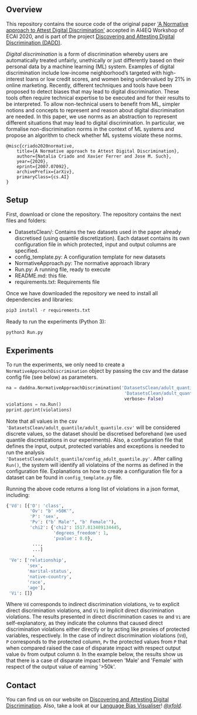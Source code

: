 ## Overview
This repository contains the source code of the original paper ['A Normative approach to Attest Digital Discrimination'](https://arxiv.org/pdf/2007.07092.pdf) accepted in AI4EQ Workshop of ECAI 2020, and is part of the project [Discovering and Attesting Digital Discrimination (DADD)](http://dadd-project.org/). 

<i>Digital discrimination</i> is a form of discrimination whereby users are automatically treated unfairly, unethically or just differently based on their personal data by a machine learning (ML) system. Examples of digital discrimination include low-income neighborhood’s targeted with high-interest loans or low credit scores, and women being undervalued by 21% in online marketing. Recently, different techniques and tools have been proposed to detect biases that may lead to digital discrimination. These tools often require technical expertise to be executed and for their results to be interpreted. To allow non-technical users to benefit from ML, simpler notions and concepts to represent and reason about digital discrimination are needed. In this paper, we use norms as an abstraction to represent different situations that may lead to digital discrimination. In particular, we formalise non-discrimination norms in the context of ML systems and propose an algorithm to check whether ML systems violate these norms.

```
@misc{criado2020normative,
    title={A Normative approach to Attest Digital Discrimination},
    author={Natalia Criado and Xavier Ferrer and Jose M. Such},
    year={2020},
    eprint={2007.07092},
    archivePrefix={arXiv},
    primaryClass={cs.AI}
}
```



## Setup
First, download or clone the repository. The repository contains the next files and folders:
* DatasetsClean/: Contains the two datasets used in the paper already discretised (using quantile discretization). Each dataset contains its own configuration file in which protected, input and output columns are specified.
* config_template.py: A configuration template for new datasets
* NormativeApproach.py: The normative approach library
* Run.py: A running file, ready to execute
* README.md: this file.
* requirements.txt: Requirements file

Once we have downloaded the repository we need to install all dependencies and libraries:
```python
pip3 install -r requirements.txt
```

Ready to run the experiments (Python 3):
```python
python3 Run.py
```

## Experiments
To run the experiments, we only need to create a `NormativeApproachDiscrimination` object by passing the csv and the datase config file (see below) as parameters.
```python
na = daddna.NormativeApproachDiscrimination('DatasetsClean/adult_quantile/adult_quantile.csv', 
                                             'DatasetsClean/adult_quantile/config_adult_quantile.py', 
                                             verbose= False)
violations = na.Run()
pprint.pprint(violations)
```
Note that all values in the csv `'DatasetsClean/adult_quantile/adult_quantile.csv'` will be considered discrete values, so the dataset should be discretised beforehand (we used quantile discretizations in our experiments). Also, a configuration file that defines the input, output, protected variables and exceptions is needed to run the analysis `'DatasetsClean/adult_quantile/config_adult_quantile.py'`. After calling `Run()`, the system will identify all violatoins of the norms as defined in the configuration file. Explanations on how to create a configuration file for a dataset can be found in `config_template.py` file.

Running the above code returns a long list of violations in a json format, including:
```python
{'Vd': [{'O': 'class',
         'Ov': "b' >50K'",
         'P': 'sex',
         'Pv': ("b' Male'", "b' Female'"),
         'chi2': {'chi2': 1517.813409134445,
                  'degrees_freedom': 1,
                  'pvalue': 0.0},
          ...,
          ...]
          ,
 'Ve': ['relationship',
        'sex',
        'marital-status',
        'native-country',
        'race',
        'age'],
 'Vi': []}
```
Where `Vd` corresponds to indirect discrimination violations, `Ve` to explicit direct discrimination violations, and `Vi` to implicit direct discrimination violations. The results presented in direct discrimination cases `Ve` and `Vi` are self-explanatory, as they indicate the columns that caused direct discrimination violations either directly or by acting like proxies of protected variables, respectively.
In the case of indirect discrimination violations (`Vd`), `P` corresponds to the protected column, `Pv` the protected values from `P` that when compared raised the case of disparate impact with respect output value `Ov` from output column `O`. In the example below, the results show us that there is a case of disparate impact between 'Male' and 'Female' with respect of the output value of earning '>50k'. 

## Contact
You can find us on our website on [Discovering and Attesting Digital Discrimination](http://dadd-project.org/). Also, take a look at our [Language Bias Visualiser](https://xfold.github.io/WE-GenderBiasVisualisationWeb/)! <i>[@xfold](https://github.com/xfold).</i>



